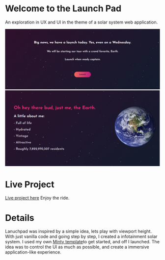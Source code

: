 # Welcome to the Launch Pad

An exploration in UX and UI in the theme of a solar system web application. 

![alt text](./images/example1.PNG) 
![alt text](./images/example2.PNG) 

# Live Project

[Live project here](https://stephenamaya.github.io/launchpad/) Enjoy the ride. 

# Details
Lanuchpad was inspired by a simple idea, lets play with viewport height. With just vanilla code and going step by step, I created a infotainment solar system. I used my own [Minty template](https://github.com/stephenamaya/minty-framework)to get started, and off I launched. The idea was to control the UI as much as possible, and create a immersive application-like experience. 
